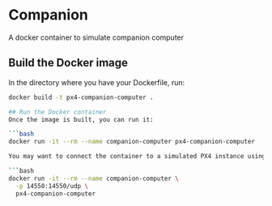 # Companion
A docker container to simulate companion computer

## Build the Docker image

In the directory where you have your Dockerfile, run:

```bash
docker build -t px4-companion-computer .

## Run the Docker container
Once the image is built, you can run it:

```bash
docker run -it --rm --name companion-computer px4-companion-computer

You may want to connect the container to a simulated PX4 instance using MAVLink. For example, if PX4 is running on your host machine, you can forward ports like this:

```bash
docker run -it --rm --name companion-computer \
  -p 14550:14550/udp \
  px4-companion-computer
